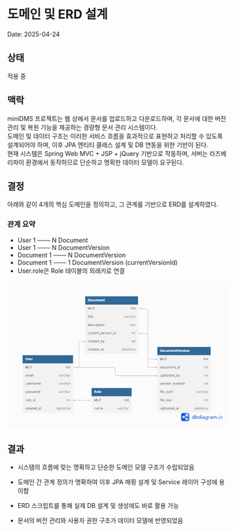 # 도메인 및 ERD 설계

Date: 2025-04-24

## 상태

적용 중

## 맥락

miniDMS 프로젝트는 웹 상에서 문서를 업로드하고 다운로드하며, 각 문서에 대한 버전 관리 및 복원 기능을 제공하는 경량형 문서 관리 시스템이다.  
도메인 및 데이터 구조는 이러한 서비스 흐름을 효과적으로 표현하고 처리할 수 있도록 설계되어야 하며, 이후 JPA 엔티티 클래스 설계 및 DB 연동을 위한 기반이 된다.  
현재 시스템은 Spring Web MVC + JSP + jQuery 기반으로 작동하며, 서버는 라즈베리파이 환경에서 동작하므로 단순하고 명확한 데이터 모델이 요구된다.

## 결정

아래와 같이 4개의 핵심 도메인을 정의하고, 그 관계를 기반으로 ERD를 설계하였다.

### 관계 요약

- User 1 ─── N Document
- User 1 ─── N DocumentVersion
- Document 1 ─── N DocumentVersion
- Document 1 ─── 1 DocumentVersion (currentVersionId)
- User.role은 Role 테이블의 외래키로 연결

!["Domain and ERD Model"](./005-도메인-및-ERD-설계.png)

## 결과
- 시스템의 흐름에 맞는 명확하고 단순한 도메인 모델 구조가 수립되었음

- 도메인 간 관계 정의가 명확하여 이후 JPA 매핑 설계 및 Service 레이어 구성에 용이함

- ERD 스크립트를 통해 실제 DB 설계 및 생성에도 바로 활용 가능

- 문서의 버전 관리와 사용자 권한 구조가 데이터 모델에 반영되었음